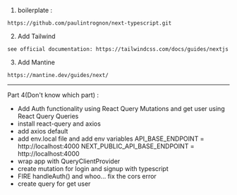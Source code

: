 1. boilerplate :

```
https://github.com/paulintrognon/next-typescript.git
```

2. Add Tailwind

```
see official documentation: https://tailwindcss.com/docs/guides/nextjs

```

3. Add Mantine

```
https://mantine.dev/guides/next/
```

---

Part 4(Don't know which part) :

- Add Auth functionality using React Query Mutations and get user using React Query Queries
- install react-query and axios
- add axios default
- add env.local file and add env variables
 API_BASE_ENDPOINT = http://localhost:4000
 NEXT_PUBLIC_API_BASE_ENDPOINT = http://localhost:4000
- wrap app with QueryClientProvider
- create mutation for login and signup with typescript
- FIRE handleAuth() and whoo... fix the cors error
- create query for get user
